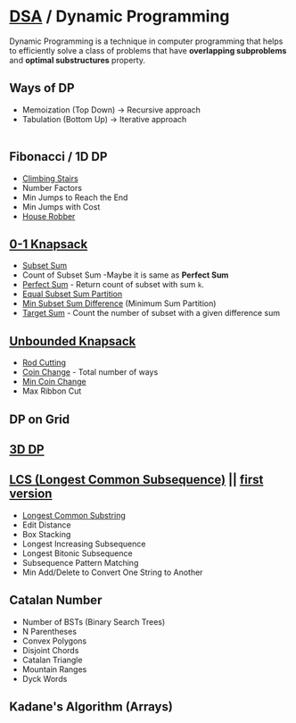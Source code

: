 # [DSA](../README.md) / Dynamic Programming

Dynamic Programming is a technique in computer programming that helps to efficiently solve a class of problems that have <b>overlapping subproblems</b> and <b>optimal substructures</b> property.

## Ways of DP

-   Memoization (Top Down) -> Recursive approach
-   Tabulation (Bottom Up) -> Iterative approach
    <br><br>

## Fibonacci / 1D DP

-   [Climbing Stairs](./1D%20DP/climbingStairs.md)
-   Number Factors
-   Min Jumps to Reach the End
-   Min Jumps with Cost
-   [House Robber](./1D%20DP/houseRobber.md)

## [0-1 Knapsack](./01%20Knapsack/knapsack.md)

-   [Subset Sum](./01%20Knapsack/subsetSum.md)
-   Count of Subset Sum -Maybe it is same as <b>Perfect Sum</b>
-   [Perfect Sum](./01%20Knapsack/perfectSum.md) - Return count of subset with sum `k`.
-   [Equal Subset Sum Partition](./01%20Knapsack/equalSumPartition.md)
-   [Min Subset Sum Difference](./01%20Knapsack/minimumSumPartition.md) (Minimum Sum Partition)
-   [Target Sum](./01%20Knapsack/targetSum.md) - Count the number of subset with a given difference sum

## [Unbounded Knapsack](./Unbounded%20Knapsack/unboundedKnapsack.md)

-   [Rod Cutting](./Unbounded%20Knapsack/rodCutting.md)
-   [Coin Change](./Unbounded%20Knapsack/countWaysOfCoinChange.md) - Total number of ways
-   [Min Coin Change](./Unbounded%20Knapsack/minCoinChange.md)
-   Max Ribbon Cut

## DP on Grid

## [3D DP](./3D%20DP/chocalatePickUp.md)

## [LCS (Longest Common Subsequence)](./Longest%20Common%20Subsequence/longestCommonSubsequence.md) || [first version](./Longest%20Common%20Subsequence/lcs.md)

-   [Longest Common Substring](./Longest%20Common%20Subsequence/longestCommonSubstring.md)
-   Edit Distance
-   Box Stacking
-   Longest Increasing Subsequence
-   Longest Bitonic Subsequence
-   Subsequence Pattern Matching
-   Min Add/Delete to Convert One String to Another

## Catalan Number

-   Number of BSTs (Binary Search Trees)
-   N Parentheses
-   Convex Polygons
-   Disjoint Chords
-   Catalan Triangle
-   Mountain Ranges
-   Dyck Words

## Kadane's Algorithm (Arrays)

